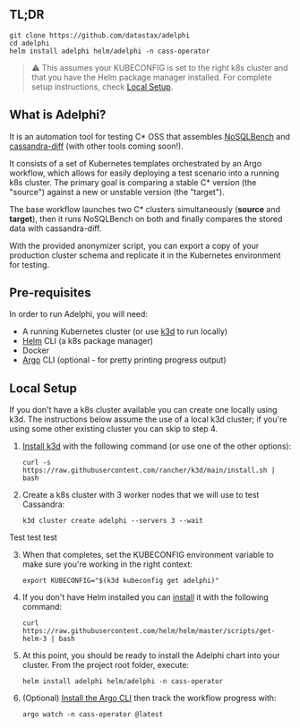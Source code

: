 ## TL;DR

```
git clone https://github.com/datastax/adelphi
cd adelphi
helm install adelphi helm/adelphi -n cass-operator
```

> :warning: This assumes your KUBECONFIG is set to the right k8s cluster and that you have the Helm package manager installed.
For complete setup instructions, check [Local Setup](#local-setup).
                                     
## What is Adelphi?
It is an automation tool for testing C* OSS that assembles [NoSQLBench](https://github.com/nosqlbench/nosqlbench) and
[cassandra-diff](https://github.com/apache/cassandra-diff) (with other tools coming soon!).

It consists of a set of Kubernetes templates orchestrated by an Argo workflow, which allows for easily deploying a test
scenario into a running k8s cluster. The primary goal is comparing a stable C* version (the "source") against a new or unstable
version (the "target").

The base workflow launches two C* clusters simultaneously (**source** and **target**), then it runs NoSQLBench on both and finally
compares the stored data with cassandra-diff.

With the provided anonymizer script, you can export a copy of your production cluster schema and replicate it in the
Kubernetes environment for testing.

## Pre-requisites

In order to run Adelphi, you will need:

- A running Kubernetes cluster (or use [k3d](https://k3d.io/) to run locally)
- [Helm](https://helm.sh/) CLI (a k8s package manager)
- Docker
- [Argo](https://argoproj.github.io/) CLI (optional - for pretty printing progress output)

## Local Setup

If you don't have a k8s cluster available you can create one locally using k3d.  The instructions below assume the use of a local k3d cluster;
if you're using some other existing cluster you can skip to step 4.

1. [Install k3d](https://k3d.io/#installation) with the following command (or use one of the other options):

    ```
    curl -s https://raw.githubusercontent.com/rancher/k3d/main/install.sh | bash
    ```

2. Create a k8s cluster with 3 worker nodes that we will use to test Cassandra:

    ```
    k3d cluster create adelphi --servers 3 --wait
    ```

Test test test

3. When that completes, set the KUBECONFIG environment variable to make sure you're working in the right context:

    ```
    export KUBECONFIG="$(k3d kubeconfig get adelphi)"
    ```

4. If you don't have Helm installed you can [install](https://helm.sh/docs/intro/install/) it with the following command:

    ```
    curl https://raw.githubusercontent.com/helm/helm/master/scripts/get-helm-3 | bash
    ``` 
   
5. At this point, you should be ready to install the Adelphi chart into your cluster. From the project root folder, execute:

    ```
   helm install adelphi helm/adelphi -n cass-operator
    ```
   
6. (Optional) [Install the Argo CLI](https://github.com/argoproj/argo/releases) then track the workflow progress with:

    ```
   argo watch -n cass-operator @latest
    ``` 

